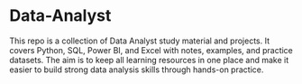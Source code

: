 # Data-Analyst
This repo is a collection of Data Analyst study material and projects. It covers Python, SQL, Power BI, and Excel with notes, examples, and practice datasets. The aim is to keep all learning resources in one place and make it easier to build strong data analysis skills through hands-on practice.
